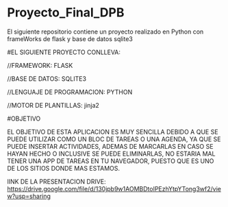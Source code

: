 # Proyecto_Final_DPB
El siguiente repositorio contiene un proyecto realizado en Python con frameWorks de flask y base de datos sqlite3

#EL SIGUIENTE PROYECTO CONLLEVA:

//FRAMEWORK: FLASK

//BASE DE DATOS:  SQLITE3

//LENGUAJE DE PROGRAMACION: PYTHON

//MOTOR DE PLANTILLAS: jinja2

#OBJETIVO

EL OBJETIVO DE ESTA APLICACION ES MUY SENCILLA DEBIDO A QUE SE PUEDE UTILIZAR COMO UN BLOC DE TAREAS O UNA AGENDA,
YA QUE SE PUEDE INSERTAR  ACTIVIDADES, ADEMAS DE MARCARLAS EN CASO SE HAYAN HECHO O INCLUSIVE SE PUEDE ELIMINARLAS,
NO ESTARIA MAL TENER UNA APP DE TAREAS EN TU NAVEGADOR, PUESTO QUE ES UNO DE LOS SITIOS DONDE MAS ESTAMOS.

lINK DE LA PRESENTACION DRIVE: https://drive.google.com/file/d/130jpb9w1AOMBDtoIPEzhYtpYTong3wf2/view?usp=sharing


